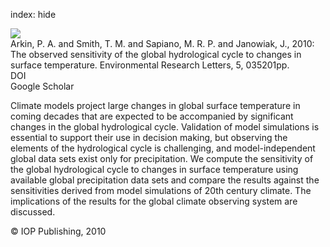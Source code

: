index: hide

<div class="Citation">
    <div class="Citation-thumb CitationThumb-linked"  data-href="https://doi.org/10.1088/1748-9326/5/3/035201">
      <img src="https://static.claimspace.cloud/climate-study-static/refs/thumbs/10/Arkin_et_al_2010-thumb.png" />
    </div>

  <div class="Citation-body">
    <div class="Citation-text">Arkin, P. A. and Smith, T. M. and Sapiano, M. R. P. and Janowiak, J., 2010: The observed sensitivity of the global hydrological cycle to changes in surface temperature. <span class="Article-journal">Environmental Research Letters, </span><span class="Article-volume">5, </span>035201pp.</div>
    <div class="Citation-links">
      <div class="CitationLink" data-href="https://doi.org/10.1088/1748-9326/5/3/035201">
        <div class="CitationLink-icon CitationLink-Doi"></div>
        <div class="CitationLink-text">DOI</div>
      </div>
      <div class="CitationLink" data-href="https://scholar.google.com/scholar?q=10.1088/1748-9326/5/3/035201">
        <div class="CitationLink-icon CitationLink-Scholar"></div>
        <div class="CitationLink-text">Google Scholar</div>
      </div>
    </div>
  </div>
</div>

Climate models project large changes in global surface temperature in coming decades that are expected to be accompanied by significant changes in the global hydrological cycle. Validation of model simulations is essential to support their use in decision making, but observing the elements of the hydrological cycle is challenging, and model-independent global data sets exist only for precipitation. We compute the sensitivity of the global hydrological cycle to changes in surface temperature using available global precipitation data sets and compare the results against the sensitivities derived from model simulations of 20th century climate. The implications of the results for the global climate observing system are discussed.

<div class="Citation-copy">
&copy; IOP Publishing, 2010
</div>